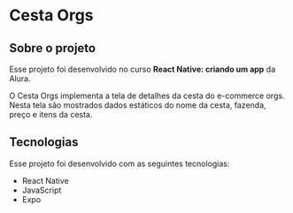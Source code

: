 # Cesta Orgs 

## Sobre o projeto 

Esse projeto foi desenvolvido no curso **React Native: criando um app** da Alura. 

O Cesta Orgs implementa a tela de detalhes da cesta do e-commerce orgs. Nesta tela são mostrados dados estáticos do nome da cesta, fazenda, preço e itens da cesta.

## Tecnologias

Esse projeto foi desenvolvido com as seguintes tecnologias:

- React Native
- JavaScript
- Expo
